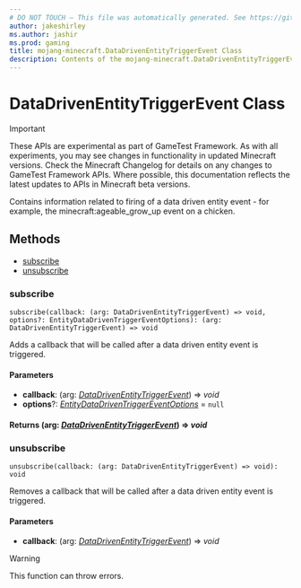 ```yaml
---
# DO NOT TOUCH — This file was automatically generated. See https://github.com/Mojang/MinecraftScriptingApiDocsGenerator to modify descriptions, examples, etc.
author: jakeshirley
ms.author: jashir
ms.prod: gaming
title: mojang-minecraft.DataDrivenEntityTriggerEvent Class
description: Contents of the mojang-minecraft.DataDrivenEntityTriggerEvent class.
---
```

# DataDrivenEntityTriggerEvent Class
>[!IMPORTANT]
>These APIs are experimental as part of GameTest Framework. As with all experiments, you may see changes in functionality in updated Minecraft versions. Check the Minecraft Changelog for details on any changes to GameTest Framework APIs. Where possible, this documentation reflects the latest updates to APIs in Minecraft beta versions.

Contains information related to firing of a data driven entity event - for example, the minecraft:ageable_grow_up event on a chicken.


## Methods
- [subscribe](#subscribe)
- [unsubscribe](#unsubscribe)
  
### **subscribe**
`
subscribe(callback: (arg: DataDrivenEntityTriggerEvent) => void, options?: EntityDataDrivenTriggerEventOptions): (arg: DataDrivenEntityTriggerEvent) => void
`

Adds a callback that will be called after a data driven entity event is triggered.
#### **Parameters**
- **callback**: (arg: [*DataDrivenEntityTriggerEvent*](DataDrivenEntityTriggerEvent.md)) => *void*
- **options**?: [*EntityDataDrivenTriggerEventOptions*](EntityDataDrivenTriggerEventOptions.md) = `null`

#### **Returns** (arg: [*DataDrivenEntityTriggerEvent*](DataDrivenEntityTriggerEvent.md)) => *void*


### **unsubscribe**
`
unsubscribe(callback: (arg: DataDrivenEntityTriggerEvent) => void): void
`

Removes a callback that will be called after a data driven entity event is triggered.
#### **Parameters**
- **callback**: (arg: [*DataDrivenEntityTriggerEvent*](DataDrivenEntityTriggerEvent.md)) => *void*


> [!WARNING]
> This function can throw errors.


